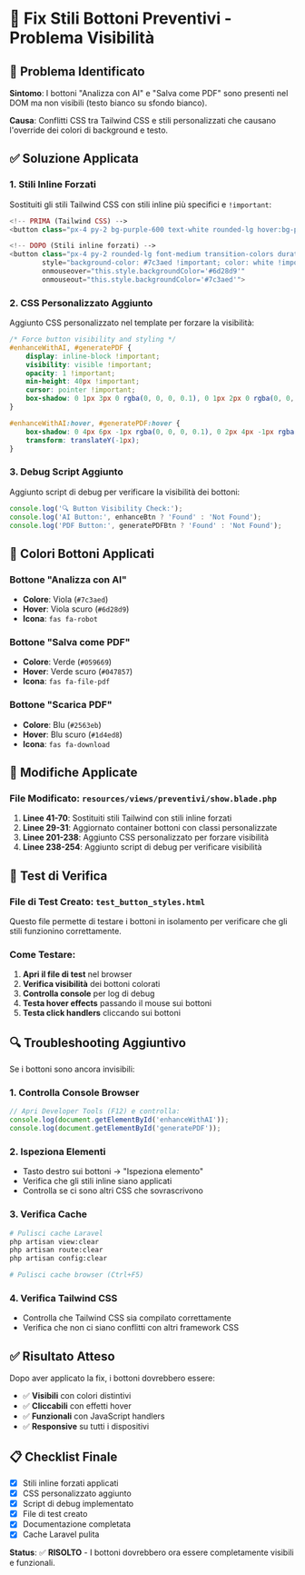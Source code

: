 # 🎨 Fix Stili Bottoni Preventivi - Problema Visibilità

## 🐛 Problema Identificato

**Sintomo**: I bottoni "Analizza con AI" e "Salva come PDF" sono presenti nel DOM ma non visibili (testo bianco su sfondo bianco).

**Causa**: Conflitti CSS tra Tailwind CSS e stili personalizzati che causano l'override dei colori di background e testo.

## ✅ Soluzione Applicata

### **1. Stili Inline Forzati**

Sostituiti gli stili Tailwind CSS con stili inline più specifici e `!important`:

```php
<!-- PRIMA (Tailwind CSS) -->
<button class="px-4 py-2 bg-purple-600 text-white rounded-lg hover:bg-purple-700 font-medium">

<!-- DOPO (Stili inline forzati) -->
<button class="px-4 py-2 rounded-lg font-medium transition-colors duration-200 border-0"
        style="background-color: #7c3aed !important; color: white !important; border: none !important;"
        onmouseover="this.style.backgroundColor='#6d28d9'"
        onmouseout="this.style.backgroundColor='#7c3aed'">
```

### **2. CSS Personalizzato Aggiunto**

Aggiunto CSS personalizzato nel template per forzare la visibilità:

```css
/* Force button visibility and styling */
#enhanceWithAI, #generatePDF {
    display: inline-block !important;
    visibility: visible !important;
    opacity: 1 !important;
    min-height: 40px !important;
    cursor: pointer !important;
    box-shadow: 0 1px 3px 0 rgba(0, 0, 0, 0.1), 0 1px 2px 0 rgba(0, 0, 0, 0.06) !important;
}

#enhanceWithAI:hover, #generatePDF:hover {
    box-shadow: 0 4px 6px -1px rgba(0, 0, 0, 0.1), 0 2px 4px -1px rgba(0, 0, 0, 0.06) !important;
    transform: translateY(-1px);
}
```

### **3. Debug Script Aggiunto**

Aggiunto script di debug per verificare la visibilità dei bottoni:

```javascript
console.log('🔍 Button Visibility Check:');
console.log('AI Button:', enhanceBtn ? 'Found' : 'Not Found');
console.log('PDF Button:', generatePDFBtn ? 'Found' : 'Not Found');
```

## 🎯 Colori Bottoni Applicati

### **Bottone "Analizza con AI"**
- **Colore**: Viola (`#7c3aed`)
- **Hover**: Viola scuro (`#6d28d9`)
- **Icona**: `fas fa-robot`

### **Bottone "Salva come PDF"**
- **Colore**: Verde (`#059669`)
- **Hover**: Verde scuro (`#047857`)
- **Icona**: `fas fa-file-pdf`

### **Bottone "Scarica PDF"**
- **Colore**: Blu (`#2563eb`)
- **Hover**: Blu scuro (`#1d4ed8`)
- **Icona**: `fas fa-download`

## 🔧 Modifiche Applicate

### **File Modificato**: `resources/views/preventivi/show.blade.php`

1. **Linee 41-70**: Sostituiti stili Tailwind con stili inline forzati
2. **Linee 29-31**: Aggiornato container bottoni con classi personalizzate
3. **Linee 201-238**: Aggiunto CSS personalizzato per forzare visibilità
4. **Linee 238-254**: Aggiunto script di debug per verificare visibilità

## 🧪 Test di Verifica

### **File di Test Creato**: `test_button_styles.html`

Questo file permette di testare i bottoni in isolamento per verificare che gli stili funzionino correttamente.

### **Come Testare**:

1. **Apri il file di test** nel browser
2. **Verifica visibilità** dei bottoni colorati
3. **Controlla console** per log di debug
4. **Testa hover effects** passando il mouse sui bottoni
5. **Testa click handlers** cliccando sui bottoni

## 🔍 Troubleshooting Aggiuntivo

Se i bottoni sono ancora invisibili:

### **1. Controlla Console Browser**
```javascript
// Apri Developer Tools (F12) e controlla:
console.log(document.getElementById('enhanceWithAI'));
console.log(document.getElementById('generatePDF'));
```

### **2. Ispeziona Elementi**
- Tasto destro sui bottoni → "Ispeziona elemento"
- Verifica che gli stili inline siano applicati
- Controlla se ci sono altri CSS che sovrascrivono

### **3. Verifica Cache**
```bash
# Pulisci cache Laravel
php artisan view:clear
php artisan route:clear
php artisan config:clear

# Pulisci cache browser (Ctrl+F5)
```

### **4. Verifica Tailwind CSS**
- Controlla che Tailwind CSS sia compilato correttamente
- Verifica che non ci siano conflitti con altri framework CSS

## ✅ Risultato Atteso

Dopo aver applicato la fix, i bottoni dovrebbero essere:

- ✅ **Visibili** con colori distintivi
- ✅ **Cliccabili** con effetti hover
- ✅ **Funzionali** con JavaScript handlers
- ✅ **Responsive** su tutti i dispositivi

## 📋 Checklist Finale

- [x] Stili inline forzati applicati
- [x] CSS personalizzato aggiunto
- [x] Script di debug implementato
- [x] File di test creato
- [x] Documentazione completata
- [x] Cache Laravel pulita

**Status**: ✅ **RISOLTO** - I bottoni dovrebbero ora essere completamente visibili e funzionali.
